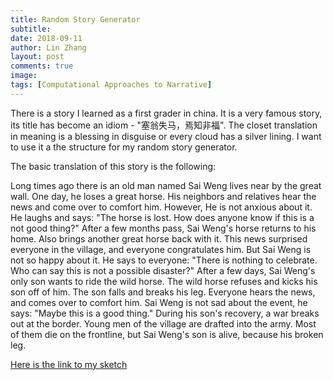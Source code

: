 ```yaml
---
title: Random Story Generator
subtitle:
date: 2018-09-11
author: Lin Zhang
layout: post
comments: true
image:
tags: [Computational Approaches to Narrative]
---
```


There is a story I learned as a first grader in china. It is a very famous story, its title has become an idiom - "塞翁失马，焉知非福". The closet translation in meaning is a blessing in disguise or every cloud has a silver lining. I want to use it a the structure for my random story generator.

The basic translation of this story is the following:

Long times ago there is an old man named Sai Weng lives near by the great wall. One day, he loses a great horse. His neighbors and relatives hear the news and come over to comfort him. However, He is not anxious about it. He laughs and says: "The horse is lost. How does anyone know if this is a not good thing?"
After a few months pass, Sai Weng's horse returns to his home. Also brings another great horse back with it.
This news surprised everyone in the village, and everyone congratulates him. But Sai Weng is not so happy about it. He says to everyone: "There is nothing to celebrate. Who can say this is not a possible disaster?"
After a few days, Sai Weng's only son wants to ride the wild horse. The wild horse refuses and kicks his son off of him. The son falls and breaks his leg. Everyone hears the news, and comes over to comfort him. Sai Weng is not sad about the event, he says: "Maybe this is a good thing."
During his son's recovery, a war breaks out at the border. Young men of the village are drafted into the army. Most of them die on the frontline, but Sai Weng's son is alive, because his broken leg.


[Here is the link to my sketch](https://editor.p5js.org/linzhang/sketches/HkR84xCvm)
